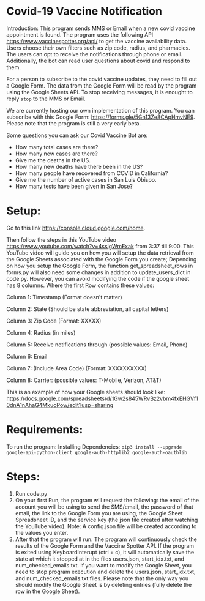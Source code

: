 # Covid-19 Vaccine Notification

Introduction:
This program sends MMS or Email when a new covid vaccine appointment is found. The program uses the following API https://www.vaccinespotter.org/api/ to get the vaccine availability data.
Users choose their own filters such as zip code, radius, and pharmacies. The users can opt to receive the notifications through phone or email. Additionally, the bot can read user questions about covid and respond to them.

For a person to subscribe to the covid vaccine updates, they need to fill out a Google Form. The data from the Google Form will be read by the program using the Google Sheets API. To stop receiving messages, it is enought to reply `stop` to the MMS or Email.

We are currently hosting our own implementation of this program. You can subscribe with this Google Form: https://forms.gle/5Gn13Ze8CApHmvNE9. Please note that the program is still a very early beta.

Some questions you can ask our Covid Vaccine Bot are:
- How many total cases are there?
- How many new cases are there?
- Give me the deaths in the US.
- How many new deaths have there been in the US?
- How many people have recovered from COVID in California?
- Give me the number of active cases in San Luis Obispo.
- How many tests have been given in San Jose?


# Setup:
Go to this link https://console.cloud.google.com/home.

Then follow the steps in this YouTube video https://www.youtube.com/watch?v=4ssigWmExak from 3:37 till 9:00.
This YouTube video will guide you on how you will setup the data retrieval from the Google Sheets associated with the Google Form you create; Depending on how you setup the Google Form, the function get_spreadsheet_rows in forms.py will also need some changes in addition to update_users_dict in code.py. However, you can avoid modifying the code if the google sheet has 8 columns. Where the first Row contains these values:

Column 1: Timestamp (Format doesn't matter)

Column 2: State (Should be state abbreviation, all capital letters)

Column 3: Zip Code (Format: XXXXX)

Column 4: Radius (in miles)

Column 5: Receive notifications through (possible values: Email, Phone)

Column 6: Email

Column 7: (Include Area Code) (Format: XXXXXXXXXX)

Column 8: Carrier: (possible values: T-Mobile, Verizon, AT&T)

This is an example of how your Google sheets should look like:
https://docs.google.com/spreadsheets/d/1Gw2s845WRvBz2vbm4fxEHGVf10dnA1nAhaG4MkuoPow/edit?usp=sharing

# Requirements:
To run the program:
Installing Dependencies:
`pip3 install --upgrade google-api-python-client google-auth-httplib2 google-auth-oauthlib`


# Steps:
1. Run code.py
2. On your first Run, the program will request the following: the email of the account you will be using to send the SMS/email, the password of that email, the link to the Google Form you are using, the Google Sheet Spreadsheet ID, and the service key (the json file created after watching the YouTube video). Note: A config.json file will be created according to the values you enter.
3. After that the program will run. The program will continuously check the results of the Google Form and the Vaccine Spotter API. If the program is exited using KeyboardInterupt (ctrl + c), it will automatically save the state at which it stopped at in the files users.json, start_idx.txt, and num_checked_emails.txt. If you want to modify the Google Sheet, you need to stop program execution and delete the users.json, start_idx.txt, and num_checked_emails.txt files. Please note that the only way you should modify the Google Sheet is by deleting entries (fully delete the row in the Google Sheet).

